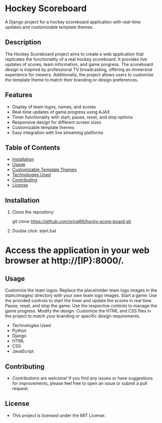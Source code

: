 # Hockey Scoreboard

A Django project for a hockey scoreboard application with real-time updates and customizable template themes.

## Description

The Hockey Scoreboard project aims to create a web application that replicates the functionality of a real hockey scoreboard. It provides live updates of scores, team information, and game progress. The scoreboard design is inspired by professional TV broadcasting, offering an immersive experience for viewers. Additionally, the project allows users to customize the template theme to match their branding or design preferences.

## Features

- Display of team logos, names, and scores
- Real-time updates of game progress using AJAX
- Timer functionality with start, pause, reset, and stop options
- Responsive design for different screen sizes
- Customizable template themes
- Easy integration with live streaming platforms

## Table of Contents

- [Installation](#installation)
- [Usage](#usage)
- [Customizable Template Themes](#customizable-template-themes)
- [Technologies Used](#technologies-used)
- [Contributing](#contributing)
- [License](#license)

## Installation

1. Clone the repository:

   git clone https://github.com/sriraj66/hocky-score-board.git 

2. Double click:
  start.bat


# Access the application in your web browser at http://[IP}:8000/.

## Usage
Customize the team logos: Replace the placeholder team logo images in the static/images/ directory with your own team logo images.
Start a game: Use the provided controls to start the timer and update the scores in real time.
Pause, reset, and stop the game: Use the respective controls to manage the game progress.
Modify the design: Customize the HTML and CSS files in the project to match your branding or specific design requirements.

- Technologies Used
- Python
- Django
- HTML
- CSS
- JavaScript

## Contributing
 - Contributions are welcome! If you find any issues or have suggestions for improvements, please feel free to open an issue or submit a pull request.

## License
 - This project is licensed under the MIT License.

    

